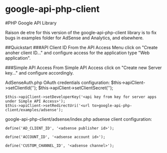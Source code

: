 google-api-php-client
=====================

#PHP Google API Library

Raison de etre for this version of the google-api-php-client library is to fix bugs in examples folder for AdSense and Analytics, and elsewhere.

##Quickstart
###API Client ID
From the API Access Menu click on "Create anoher client ID..." and configure access for the application type "Web application".

###Simple API Access
From Simple API Access click on "Create new Server key..." and configure accordingly.

AdSenseAuth.php OAuth credentials configuration:
    $this->apiClient->setClientId('<client id from web application>');
    $this->apiClient->setClientSecret('<client secret from web applications >');

    $this->apiClient->setDeveloperKey('<api key from key for server apps under Simple API Access>');
    $this->apiClient->setRedirectUri('<url to>google-api-php-client/examples/adsense');

google-api-php-client/adsense/index.php adsense client configuration:

    define('AD_CLIENT_ID', '<adsense publisher id>');

    define('ACCOUNT_ID', '<adsense account id>');

    define('CUSTOM_CHANNEL_ID', '<adsense channel>');
